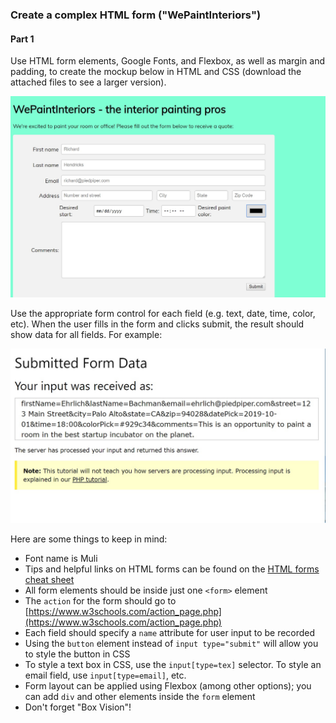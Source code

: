 ### Create a complex HTML form ("WePaintInteriors")

#### Part 1

Use HTML form elements, Google Fonts, and Flexbox, as well as margin and padding, to create the mockup below in HTML and CSS (download the attached files to see a larger version).

![Mockup of WePaintInteriors web page](images/paintingWebsite%20mockup.jpg)

Use the appropriate form control for each field (e.g. text, date, time, color, etc). When the user fills in the form and clicks submit, the result should show data for all fields.  For example:

![Mockup of submitted form data](images/submittedData%20mockup.jpg)

Here are some things to keep in mind:

* Font name is Muli
* Tips and helpful links on HTML forms can be found on the [HTML forms cheat sheet](./HTML-Forms-Cheat-Sheet.pdf)
* All form elements should be inside just one `<form>` element
* The `action` for the form should go to [https://www.w3schools.com/action_page.php](https://www.w3schools.com/action_page.php)
* Each field should specify a `name` attribute for user input to be recorded
* Using the `button` element instead of `input type="submit"` will allow you to style the button in CSS
* To style a text box in CSS, use the `input[type=tex]` selector. To style an email field, use `input[type=email]`, etc.
* Form layout can be applied using Flexbox (among other options); you can add `div` and other elements inside the `form` element
* Don't forget "Box Vision"!
